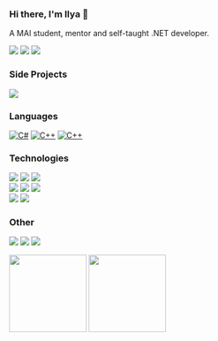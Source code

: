 ###  Hi there, I'm Ilya 👋

A MAI student, mentor and self-taught .NET developer.

[![](https://img.shields.io/badge/-Email-000?&logo=gmail)](mailto:iliya.kalugin@gmail.com)
[![](https://img.shields.io/badge/-Discord-000?&logo=Discord)](https://discordapp.com/users/368725936037822465)
[![](https://img.shields.io/badge/-Telegram-000?&logo=Telegram)](https://t.me/kaluga_junior)

### Side Projects

[![](https://img.shields.io/badge/-NeftGames-000?&logo=accenture)](https://neft.games)

### Languages

[![C#](https://img.shields.io/badge/-C%23-000?&logo=sharp&logoColor=0057b8)](https://github.com/IlyaSergeevich0)
[![C++](https://img.shields.io/badge/-C++-000?&logo=cplusplus)](https://github.com/IlyaSergeevich0)
[![C++](https://img.shields.io/badge/-javascript-000?&logo=javascript)](https://github.com/IlyaSergeevich0)

### Technologies

[![](https://img.shields.io/badge/-.NET-000?&logo=dotnet)](https://github.com/IlyaSergeevich0)
[![](https://img.shields.io/badge/-ASP.NET-000?&logo=dotnet)](https://github.com/IlyaSergeevich0)
[![](https://img.shields.io/badge/-Unity-000?&logo=unity)](https://github.com/IlyaSergeevich0)<br/>
[![](https://img.shields.io/badge/-SQLite-000?&logo=Sqlite)](https://github.com/IlyaSergeevich0)
[![](https://img.shields.io/badge/-MySQL-000?&logo=mysql)](https://github.com/IlyaSergeevich0)
[![](https://img.shields.io/badge/-MariaDB-000?&logo=mariadb)](https://github.com/IlyaSergeevich0)<br/>
[![](https://img.shields.io/badge/-React-000?&logo=react)](https://github.com/IlyaSergeevich0)
[![](https://img.shields.io/badge/-SolidJS-000?&logo=solid)](https://github.com/IlyaSergeevich0)

### Other

[![](https://img.shields.io/badge/-Git-000?&logo=Git)](https://github.com/IlyaSergeevich0)
[![](https://img.shields.io/badge/-Docker-000?&logo=Docker)](https://github.com/IlyaSergeevich0)
[![](https://img.shields.io/badge/-Linux-000?&logo=linux)](https://github.com/IlyaSergeevich0)

<a><img height="140px" src="https://github-readme-stats.vercel.app/api?username=ilyasergeevich0&hide_title=true&locale=en&hide_border=false&show_icons=true&include_all_commits=true&count_private=true&line_height=21&theme=github_dark"/></a>
<a><img height="140px" src="https://github-readme-stats.vercel.app/api/top-langs/?username=ilyasergeevich0&hide=html&locale=en&hide_title=false&hide_border=false&layout=compact&langs_count=6&theme=github_dark"/></a>
